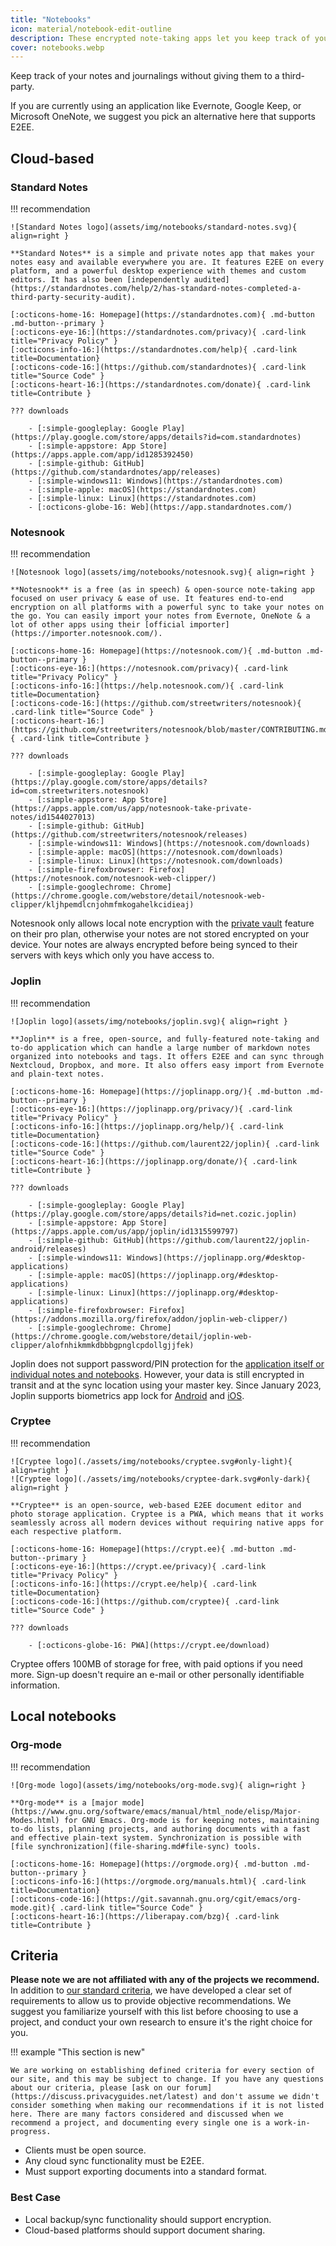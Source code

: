 ```yaml
---
title: "Notebooks"
icon: material/notebook-edit-outline
description: These encrypted note-taking apps let you keep track of your notes without giving them to a third-party.
cover: notebooks.webp
---
```


Keep track of your notes and journalings without giving them to a third-party.

If you are currently using an application like Evernote, Google Keep, or Microsoft OneNote, we suggest you pick an alternative here that supports E2EE.

## Cloud-based

### Standard Notes

!!! recommendation

    ![Standard Notes logo](assets/img/notebooks/standard-notes.svg){ align=right }
    
    **Standard Notes** is a simple and private notes app that makes your notes easy and available everywhere you are. It features E2EE on every platform, and a powerful desktop experience with themes and custom editors. It has also been [independently audited](https://standardnotes.com/help/2/has-standard-notes-completed-a-third-party-security-audit).
    
    [:octicons-home-16: Homepage](https://standardnotes.com){ .md-button .md-button--primary }
    [:octicons-eye-16:](https://standardnotes.com/privacy){ .card-link title="Privacy Policy" }
    [:octicons-info-16:](https://standardnotes.com/help){ .card-link title=Documentation}
    [:octicons-code-16:](https://github.com/standardnotes){ .card-link title="Source Code" }
    [:octicons-heart-16:](https://standardnotes.com/donate){ .card-link title=Contribute }
    
    ??? downloads
    
        - [:simple-googleplay: Google Play](https://play.google.com/store/apps/details?id=com.standardnotes)
        - [:simple-appstore: App Store](https://apps.apple.com/app/id1285392450)
        - [:simple-github: GitHub](https://github.com/standardnotes/app/releases)
        - [:simple-windows11: Windows](https://standardnotes.com)
        - [:simple-apple: macOS](https://standardnotes.com)
        - [:simple-linux: Linux](https://standardnotes.com)
        - [:octicons-globe-16: Web](https://app.standardnotes.com/)

### Notesnook

!!! recommendation

    ![Notesnook logo](assets/img/notebooks/notesnook.svg){ align=right }
    
    **Notesnook** is a free (as in speech) & open-source note-taking app focused on user privacy & ease of use. It features end-to-end encryption on all platforms with a powerful sync to take your notes on the go. You can easily import your notes from Evernote, OneNote & a lot of other apps using their [official importer](https://importer.notesnook.com/).
    
    [:octicons-home-16: Homepage](https://notesnook.com/){ .md-button .md-button--primary }
    [:octicons-eye-16:](https://notesnook.com/privacy){ .card-link title="Privacy Policy" }
    [:octicons-info-16:](https://help.notesnook.com/){ .card-link title=Documentation}
    [:octicons-code-16:](https://github.com/streetwriters/notesnook){ .card-link title="Source Code" }
    [:octicons-heart-16:](https://github.com/streetwriters/notesnook/blob/master/CONTRIBUTING.md){ .card-link title=Contribute }
    
    ??? downloads
    
        - [:simple-googleplay: Google Play](https://play.google.com/store/apps/details?id=com.streetwriters.notesnook)
        - [:simple-appstore: App Store](https://apps.apple.com/us/app/notesnook-take-private-notes/id1544027013)
        - [:simple-github: GitHub](https://github.com/streetwriters/notesnook/releases)
        - [:simple-windows11: Windows](https://notesnook.com/downloads)
        - [:simple-apple: macOS](https://notesnook.com/downloads)
        - [:simple-linux: Linux](https://notesnook.com/downloads)
        - [:simple-firefoxbrowser: Firefox](https://notesnook.com/notesnook-web-clipper/)
        - [:simple-googlechrome: Chrome](https://chrome.google.com/webstore/detail/notesnook-web-clipper/kljhpemdlcnjohmfmkogahelkcidieaj)

Notesnook only allows local note encryption with the [private vault](https://help.notesnook.com/lock-notes-with-private-vault) feature on their pro plan, otherwise your notes are not stored encrypted on your device. Your notes are always encrypted before being synced to their servers with keys which only you have access to.

### Joplin

!!! recommendation

    ![Joplin logo](assets/img/notebooks/joplin.svg){ align=right }
    
    **Joplin** is a free, open-source, and fully-featured note-taking and to-do application which can handle a large number of markdown notes organized into notebooks and tags. It offers E2EE and can sync through Nextcloud, Dropbox, and more. It also offers easy import from Evernote and plain-text notes.
    
    [:octicons-home-16: Homepage](https://joplinapp.org/){ .md-button .md-button--primary }
    [:octicons-eye-16:](https://joplinapp.org/privacy/){ .card-link title="Privacy Policy" }
    [:octicons-info-16:](https://joplinapp.org/help/){ .card-link title=Documentation}
    [:octicons-code-16:](https://github.com/laurent22/joplin){ .card-link title="Source Code" }
    [:octicons-heart-16:](https://joplinapp.org/donate/){ .card-link title=Contribute }
    
    ??? downloads
    
        - [:simple-googleplay: Google Play](https://play.google.com/store/apps/details?id=net.cozic.joplin)
        - [:simple-appstore: App Store](https://apps.apple.com/us/app/joplin/id1315599797)
        - [:simple-github: GitHub](https://github.com/laurent22/joplin-android/releases)
        - [:simple-windows11: Windows](https://joplinapp.org/#desktop-applications)
        - [:simple-apple: macOS](https://joplinapp.org/#desktop-applications)
        - [:simple-linux: Linux](https://joplinapp.org/#desktop-applications)
        - [:simple-firefoxbrowser: Firefox](https://addons.mozilla.org/firefox/addon/joplin-web-clipper/)
        - [:simple-googlechrome: Chrome](https://chrome.google.com/webstore/detail/joplin-web-clipper/alofnhikmmkdbbbgpnglcpdollgjjfek)

Joplin does not support password/PIN protection for the [application itself or individual notes and notebooks](https://github.com/laurent22/joplin/issues/289). However, your data is still encrypted in transit and at the sync location using your master key. Since January 2023, Joplin supports biometrics app lock for [Android](https://joplinapp.org/changelog_android/#android-v2-10-3-https-github-com-laurent22-joplin-releases-tag-android-v2-10-3-pre-release-2023-01-05t11-29-06z) and [iOS](https://joplinapp.org/changelog_ios/#ios-v12-10-2-https-github-com-laurent22-joplin-releases-tag-ios-v12-10-2-2023-01-20t17-41-13z).

### Cryptee

!!! recommendation

    ![Cryptee logo](./assets/img/notebooks/cryptee.svg#only-light){ align=right }
    ![Cryptee logo](./assets/img/notebooks/cryptee-dark.svg#only-dark){ align=right }
    
    **Cryptee** is an open-source, web-based E2EE document editor and photo storage application. Cryptee is a PWA, which means that it works seamlessly across all modern devices without requiring native apps for each respective platform.
    
    [:octicons-home-16: Homepage](https://crypt.ee){ .md-button .md-button--primary }
    [:octicons-eye-16:](https://crypt.ee/privacy){ .card-link title="Privacy Policy" }
    [:octicons-info-16:](https://crypt.ee/help){ .card-link title=Documentation}
    [:octicons-code-16:](https://github.com/cryptee){ .card-link title="Source Code" }
    
    ??? downloads
    
        - [:octicons-globe-16: PWA](https://crypt.ee/download)

Cryptee offers 100MB of storage for free, with paid options if you need more. Sign-up doesn't require an e-mail or other personally identifiable information.

## Local notebooks

### Org-mode

!!! recommendation

    ![Org-mode logo](assets/img/notebooks/org-mode.svg){ align=right }
    
    **Org-mode** is a [major mode](https://www.gnu.org/software/emacs/manual/html_node/elisp/Major-Modes.html) for GNU Emacs. Org-mode is for keeping notes, maintaining to-do lists, planning projects, and authoring documents with a fast and effective plain-text system. Synchronization is possible with [file synchronization](file-sharing.md#file-sync) tools.
    
    [:octicons-home-16: Homepage](https://orgmode.org){ .md-button .md-button--primary }
    [:octicons-info-16:](https://orgmode.org/manuals.html){ .card-link title=Documentation}
    [:octicons-code-16:](https://git.savannah.gnu.org/cgit/emacs/org-mode.git){ .card-link title="Source Code" }
    [:octicons-heart-16:](https://liberapay.com/bzg){ .card-link title=Contribute }

## Criteria

**Please note we are not affiliated with any of the projects we recommend.** In addition to [our standard criteria](about/criteria.md), we have developed a clear set of requirements to allow us to provide objective recommendations. We suggest you familiarize yourself with this list before choosing to use a project, and conduct your own research to ensure it's the right choice for you.

!!! example "This section is new"

    We are working on establishing defined criteria for every section of our site, and this may be subject to change. If you have any questions about our criteria, please [ask on our forum](https://discuss.privacyguides.net/latest) and don't assume we didn't consider something when making our recommendations if it is not listed here. There are many factors considered and discussed when we recommend a project, and documenting every single one is a work-in-progress.

- Clients must be open source.
- Any cloud sync functionality must be E2EE.
- Must support exporting documents into a standard format.

### Best Case

- Local backup/sync functionality should support encryption.
- Cloud-based platforms should support document sharing.
